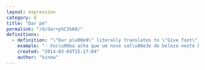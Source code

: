 ```yaml
---
layout: expression
category: d
title: "Dar pé"
permalink: "/d/dar+p%C3%A9/"
definitions:
  - definition: "\"Dar p\u00e9\" literally translates to \"Give foot\". It can be used when you are entering a pool, and it is shallow or not deep enough to drown you. Sometimes there are swimming pools with different depths, and someone might tell the other \"At\u00e9 aqui d\u00e1 p\u00e9\", that means that the other person can walk until that point without having to swim. \n\nThis expression can also be used to indicate that a situation is safe, or that something is going to work."
    example: "- Voc\u00ea acha que um novo sal\u00e3o de beleza neste bairro vai dar p\u00e9? \n- N\u00e3o sei, pizzarias e sal\u00f5es de beleza \u00e9 o que n\u00e3o falta por aqui."
    created: "2014-03-04T15:17:04"
    author: "kinow"
---
```

